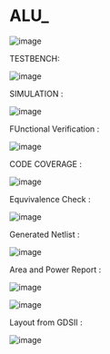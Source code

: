 # ALU_
![image](https://github.com/Karapraveen/ALU_/assets/143269506/ef4401bb-bba9-42a6-b5db-91f35c080a61)

TESTBENCH:

![image](https://github.com/Karapraveen/ALU_/assets/143269506/a4da6212-5ff6-4305-91dc-84d22831ed2b)

SIMULATION : 

![image](https://github.com/Karapraveen/ALU_/assets/143269506/e4a9b493-0d53-4aaf-b3ca-d2801bc47742)

FUnctional Verification :

![image](https://github.com/Karapraveen/ALU_/assets/143269506/4b89a3aa-2a7a-42b8-a4d7-6cd78d36fa39)

CODE COVERAGE :

![image](https://github.com/Karapraveen/ALU_/assets/143269506/f913fd4d-40c7-47a4-8256-670f824f1295)

Equvivalence Check :

![image](https://github.com/Karapraveen/ALU_/assets/143269506/2573a3e8-2184-4020-bd07-30842d9885cf)

Generated Netlist :

![image](https://github.com/Karapraveen/ALU_/assets/143269506/862884f7-a109-4e91-86a4-ce4b5eb1ad8a)

Area and Power Report :

![image](https://github.com/Karapraveen/ALU_/assets/143269506/b0c716b8-a9e6-4c42-b7a2-85ca2d4e3bdc)

![image](https://github.com/Karapraveen/ALU_/assets/143269506/b44be5cb-f060-4b8a-9236-4412adafb76b)

Layout from GDSII :

![image](https://github.com/Karapraveen/ALU_/assets/143269506/7452c8f7-843e-49fe-9c15-685b592ca009)
